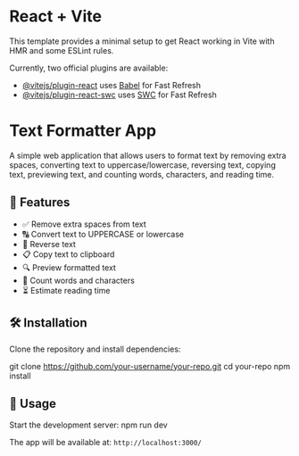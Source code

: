 # React + Vite

This template provides a minimal setup to get React working in Vite with HMR and some ESLint rules.

Currently, two official plugins are available:

- [@vitejs/plugin-react](https://github.com/vitejs/vite-plugin-react/blob/main/packages/plugin-react/README.md) uses [Babel](https://babeljs.io/) for Fast Refresh
- [@vitejs/plugin-react-swc](https://github.com/vitejs/vite-plugin-react-swc) uses [SWC](https://swc.rs/) for Fast Refresh

# Text Formatter App
A simple web application that allows users to format text by removing extra spaces, converting text to uppercase/lowercase, reversing text, copying text, previewing text, and counting words, characters, and reading time.

## 🚀 Features
- ✅ Remove extra spaces from text
- 🔠 Convert text to UPPERCASE or lowercase
- 🔄 Reverse text
- 📋 Copy text to clipboard
- 🔍 Preview formatted text
- 🔢 Count words and characters
- ⏳ Estimate reading time

## 🛠 Installation
Clone the repository and install dependencies:

git clone https://github.com/your-username/your-repo.git
cd your-repo
npm install

## 🚀 Usage
Start the development server:
npm run dev

The app will be available at: `http://localhost:3000/`

